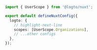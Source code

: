 ```ts title="nuxt.config.ts"
import { UserScope } from '@logto/nuxt';

export default defineNuxtConfig({
  logto: {
    // highlight-next-line
    scopes: [UserScope.Organizations],
    // ...other configs
  },
});
```
